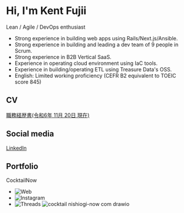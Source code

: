 # Hi, I'm Kent Fujii

Lean / Agile / DevOps enthusiast

- Strong experience in building web apps using Rails/Next.js/Ansible.
- Strong experience in building and leading a dev team of 9 people in Scrum.
- Strong experience in B2B Vertical SaaS.
- Experience in operating cloud environment using IaC tools.
- Experience in building/operating ETL using Treasure Data's OSS.
- English: Limited working proficiency (CEFR B2 equivalent to TOEIC score 845)

## CV

[職務経歴書(令和6年 11月 20日 現在)](https://github.com/user-attachments/files/17913615/2024.docx.pdf)


## Social media

[LinkedIn](https://www.linkedin.com/in/KentFujii/)

## Portfolio

CocktailNow
- ![Web](https://cocktail.nishiogi-now.com)
- ![Instagram](https://www.instagram.com/cocktail_now_)
- ![Threads](https://www.threads.net/@cocktail_now_)
![cocktail nishiogi-now com drawio](https://github.com/KentFujii/KentFujii/assets/10591076/f64e7ef6-0fa1-447a-ada3-99e950f82f6d)
